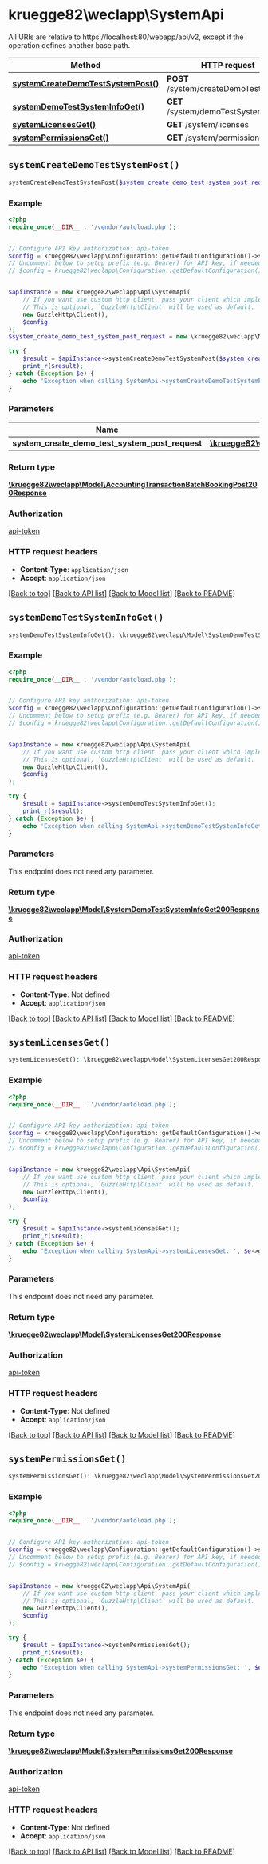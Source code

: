 # kruegge82\weclapp\SystemApi

All URIs are relative to https://localhost:80/webapp/api/v2, except if the operation defines another base path.

| Method | HTTP request | Description |
| ------------- | ------------- | ------------- |
| [**systemCreateDemoTestSystemPost()**](SystemApi.md#systemCreateDemoTestSystemPost) | **POST** /system/createDemoTestSystem |  |
| [**systemDemoTestSystemInfoGet()**](SystemApi.md#systemDemoTestSystemInfoGet) | **GET** /system/demoTestSystemInfo |  |
| [**systemLicensesGet()**](SystemApi.md#systemLicensesGet) | **GET** /system/licenses |  |
| [**systemPermissionsGet()**](SystemApi.md#systemPermissionsGet) | **GET** /system/permissions |  |


## `systemCreateDemoTestSystemPost()`

```php
systemCreateDemoTestSystemPost($system_create_demo_test_system_post_request): \kruegge82\weclapp\Model\AccountingTransactionBatchBookingPost200Response
```



### Example

```php
<?php
require_once(__DIR__ . '/vendor/autoload.php');


// Configure API key authorization: api-token
$config = kruegge82\weclapp\Configuration::getDefaultConfiguration()->setApiKey('AuthenticationToken', 'YOUR_API_KEY');
// Uncomment below to setup prefix (e.g. Bearer) for API key, if needed
// $config = kruegge82\weclapp\Configuration::getDefaultConfiguration()->setApiKeyPrefix('AuthenticationToken', 'Bearer');


$apiInstance = new kruegge82\weclapp\Api\SystemApi(
    // If you want use custom http client, pass your client which implements `GuzzleHttp\ClientInterface`.
    // This is optional, `GuzzleHttp\Client` will be used as default.
    new GuzzleHttp\Client(),
    $config
);
$system_create_demo_test_system_post_request = new \kruegge82\weclapp\Model\SystemCreateDemoTestSystemPostRequest(); // \kruegge82\weclapp\Model\SystemCreateDemoTestSystemPostRequest

try {
    $result = $apiInstance->systemCreateDemoTestSystemPost($system_create_demo_test_system_post_request);
    print_r($result);
} catch (Exception $e) {
    echo 'Exception when calling SystemApi->systemCreateDemoTestSystemPost: ', $e->getMessage(), PHP_EOL;
}
```

### Parameters

| Name | Type | Description  | Notes |
| ------------- | ------------- | ------------- | ------------- |
| **system_create_demo_test_system_post_request** | [**\kruegge82\weclapp\Model\SystemCreateDemoTestSystemPostRequest**](../Model/SystemCreateDemoTestSystemPostRequest.md)|  | |

### Return type

[**\kruegge82\weclapp\Model\AccountingTransactionBatchBookingPost200Response**](../Model/AccountingTransactionBatchBookingPost200Response.md)

### Authorization

[api-token](../../README.md#api-token)

### HTTP request headers

- **Content-Type**: `application/json`
- **Accept**: `application/json`

[[Back to top]](#) [[Back to API list]](../../README.md#endpoints)
[[Back to Model list]](../../README.md#models)
[[Back to README]](../../README.md)

## `systemDemoTestSystemInfoGet()`

```php
systemDemoTestSystemInfoGet(): \kruegge82\weclapp\Model\SystemDemoTestSystemInfoGet200Response
```



### Example

```php
<?php
require_once(__DIR__ . '/vendor/autoload.php');


// Configure API key authorization: api-token
$config = kruegge82\weclapp\Configuration::getDefaultConfiguration()->setApiKey('AuthenticationToken', 'YOUR_API_KEY');
// Uncomment below to setup prefix (e.g. Bearer) for API key, if needed
// $config = kruegge82\weclapp\Configuration::getDefaultConfiguration()->setApiKeyPrefix('AuthenticationToken', 'Bearer');


$apiInstance = new kruegge82\weclapp\Api\SystemApi(
    // If you want use custom http client, pass your client which implements `GuzzleHttp\ClientInterface`.
    // This is optional, `GuzzleHttp\Client` will be used as default.
    new GuzzleHttp\Client(),
    $config
);

try {
    $result = $apiInstance->systemDemoTestSystemInfoGet();
    print_r($result);
} catch (Exception $e) {
    echo 'Exception when calling SystemApi->systemDemoTestSystemInfoGet: ', $e->getMessage(), PHP_EOL;
}
```

### Parameters

This endpoint does not need any parameter.

### Return type

[**\kruegge82\weclapp\Model\SystemDemoTestSystemInfoGet200Response**](../Model/SystemDemoTestSystemInfoGet200Response.md)

### Authorization

[api-token](../../README.md#api-token)

### HTTP request headers

- **Content-Type**: Not defined
- **Accept**: `application/json`

[[Back to top]](#) [[Back to API list]](../../README.md#endpoints)
[[Back to Model list]](../../README.md#models)
[[Back to README]](../../README.md)

## `systemLicensesGet()`

```php
systemLicensesGet(): \kruegge82\weclapp\Model\SystemLicensesGet200Response
```



### Example

```php
<?php
require_once(__DIR__ . '/vendor/autoload.php');


// Configure API key authorization: api-token
$config = kruegge82\weclapp\Configuration::getDefaultConfiguration()->setApiKey('AuthenticationToken', 'YOUR_API_KEY');
// Uncomment below to setup prefix (e.g. Bearer) for API key, if needed
// $config = kruegge82\weclapp\Configuration::getDefaultConfiguration()->setApiKeyPrefix('AuthenticationToken', 'Bearer');


$apiInstance = new kruegge82\weclapp\Api\SystemApi(
    // If you want use custom http client, pass your client which implements `GuzzleHttp\ClientInterface`.
    // This is optional, `GuzzleHttp\Client` will be used as default.
    new GuzzleHttp\Client(),
    $config
);

try {
    $result = $apiInstance->systemLicensesGet();
    print_r($result);
} catch (Exception $e) {
    echo 'Exception when calling SystemApi->systemLicensesGet: ', $e->getMessage(), PHP_EOL;
}
```

### Parameters

This endpoint does not need any parameter.

### Return type

[**\kruegge82\weclapp\Model\SystemLicensesGet200Response**](../Model/SystemLicensesGet200Response.md)

### Authorization

[api-token](../../README.md#api-token)

### HTTP request headers

- **Content-Type**: Not defined
- **Accept**: `application/json`

[[Back to top]](#) [[Back to API list]](../../README.md#endpoints)
[[Back to Model list]](../../README.md#models)
[[Back to README]](../../README.md)

## `systemPermissionsGet()`

```php
systemPermissionsGet(): \kruegge82\weclapp\Model\SystemPermissionsGet200Response
```



### Example

```php
<?php
require_once(__DIR__ . '/vendor/autoload.php');


// Configure API key authorization: api-token
$config = kruegge82\weclapp\Configuration::getDefaultConfiguration()->setApiKey('AuthenticationToken', 'YOUR_API_KEY');
// Uncomment below to setup prefix (e.g. Bearer) for API key, if needed
// $config = kruegge82\weclapp\Configuration::getDefaultConfiguration()->setApiKeyPrefix('AuthenticationToken', 'Bearer');


$apiInstance = new kruegge82\weclapp\Api\SystemApi(
    // If you want use custom http client, pass your client which implements `GuzzleHttp\ClientInterface`.
    // This is optional, `GuzzleHttp\Client` will be used as default.
    new GuzzleHttp\Client(),
    $config
);

try {
    $result = $apiInstance->systemPermissionsGet();
    print_r($result);
} catch (Exception $e) {
    echo 'Exception when calling SystemApi->systemPermissionsGet: ', $e->getMessage(), PHP_EOL;
}
```

### Parameters

This endpoint does not need any parameter.

### Return type

[**\kruegge82\weclapp\Model\SystemPermissionsGet200Response**](../Model/SystemPermissionsGet200Response.md)

### Authorization

[api-token](../../README.md#api-token)

### HTTP request headers

- **Content-Type**: Not defined
- **Accept**: `application/json`

[[Back to top]](#) [[Back to API list]](../../README.md#endpoints)
[[Back to Model list]](../../README.md#models)
[[Back to README]](../../README.md)
